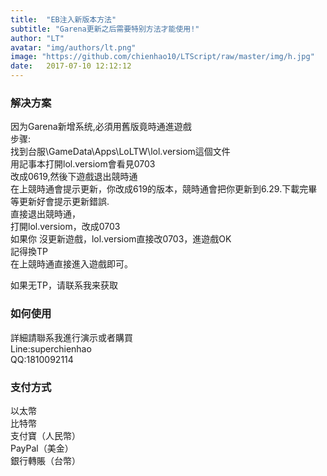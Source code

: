 ```yaml
---
title:  "EB注入新版本方法"
subtitle: "Garena更新之后需要特别方法才能使用!"
author: "LT"
avatar: "img/authors/lt.png"
image: "https://github.com/chienhao10/LTScript/raw/master/img/h.jpg"
date:   2017-07-10 12:12:12
---
```


### 解决方案
因为Garena新增系统,必須用舊版竟時通進遊戲  
步骤:  
找到台服\GameData\Apps\LoLTW\lol.versiom這個文件  
用記事本打開lol.versiom會看見0703  
改成0619,然後下遊戲退出競時通  
在上競時通會提示更新，你改成619的版本，競時通會把你更新到6.29.下載完畢等更新好會提示更新錯誤.  
直接退出競時通，  
打開lol.versiom，改成0703  
如果你 沒更新遊戲，lol.versiom直接改0703，進遊戲OK  
記得換TP  
在上競時通直接進入遊戲即可。  

如果无TP，请联系我来获取

### 如何使用
詳細請聯系我進行演示或者購買  
Line:superchienhao  
QQ:1810092114  

### 支付方式
以太幣  
比特幣  
支付寶（人民幣）  
PayPal（美金）  
銀行轉賬（台幣）  
